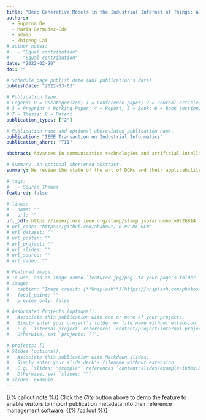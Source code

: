 ```yaml
---
title: "Deep Generative Models in the Industrial Internet of Things: A Survey"
authors:
  - Suparna De
  - Maria Bermudez-Edo
  - admin
  - Zhipeng Cai
# author_notes:
#   - "Equal contribution"
#   - "Equal contribution"
date: "2022-02-20"
doi: ""

# Schedule page publish date (NOT publication's date).
publishDate: "2022-03-03"

# Publication type.
# Legend: 0 = Uncategorized; 1 = Conference paper; 2 = Journal article;
# 3 = Preprint / Working Paper; 4 = Report; 5 = Book; 6 = Book section;
# 7 = Thesis; 8 = Patent
publication_types: ["2"]

# Publication name and optional abbreviated publication name.
publication: "IEEE Transaction on Industrial Informatics"
publication_short: "TII"

abstract: Advances in communication technologies and artificial intelligence are accelerating the paradigm of industrial Internet of Things (IIoT). With IIoT enabling continu- ous integration of sensors and controllers with the network, intelligent analysis of the generated Big Data is a critical requirement. Although IIoT is considered a subset of IoT, it has its own peculiarities in terms of higher levels of safety, security, and low-latency communication in an environment of critical real-time operations. Under these circumstances, discriminative deep learning (DL) algorithms are unsuitable due to their need for large amounts of labeled and balanced training data, uncertainty of inputs, etc. To overcome these issues, researchers have started using deep generative models (DGMs), which combine the flexibility of DL with the inference power of probabilistic modeling. In this article, we review the state of the art of DGMs and their applicability to IIoT, classifying the reviewed works into the IIoT application areas of anomaly detection, trust-boundary protection, network traffic prediction, and platform monitoring. Following an analysis of existing IIoT DGM implementations, we identify challenges (i.e., weak discriminative capability, insufficient interpretability, lack of generalization ability, generated data vulnerability, privacy concern, and data complexity) that need to be investigated in order to accelerate the adoption of DGMs in IIoT and also propose some potential research directions.

# Summary. An optional shortened abstract.
summary: We review the state of the art of DGMs and their applicability to IIoT, classifying the reviewed works into the IIoT application areas of anomaly detection, trust-boundary protection, network traffic prediction, and platform monitoring.

# tags:
#   - Source Themes
featured: false

# links:
# - name: ""
#   url: ""
url_pdf: https://ieeexplore.ieee.org/stamp/stamp.jsp?arnumber=9726814
# url_code: "https://github.com/ahahnut/-R-P2-ML-GCN"
# url_dataset: ""
# url_poster: ""
# url_project: ""
# url_slides: ""
# url_source: ""
# url_video: ""

# Featured image
# To use, add an image named `featured.jpg/png` to your page's folder.
# image:
#   caption: "Image credit: [**Unsplash**](https://unsplash.com/photos/jdD8gXaTZsc)"
#   focal_point: ""
#   preview_only: false

# Associated Projects (optional).
#   Associate this publication with one or more of your projects.
#   Simply enter your project's folder or file name without extension.
#   E.g. `internal-project` references `content/project/internal-project/index.md`.
#   Otherwise, set `projects: []`.

# projects: []
# Slides (optional).
#   Associate this publication with Markdown slides.
#   Simply enter your slide deck's filename without extension.
#   E.g. `slides: "example"` references `content/slides/example/index.md`.
#   Otherwise, set `slides: ""`.
# slides: example
---
```


{{% callout note %}}
Click the _Cite_ button above to demo the feature to enable visitors to import publication metadata into their reference management software.
{{% /callout %}}

<!-- {{% callout note %}}
Create your slides in Markdown - click the _Slides_ button to check out the example.
{{% /callout %}}

Supplementary notes can be added here, including [code, math, and images](https://wowchemy.com/docs/writing-markdown-latex/). -->

